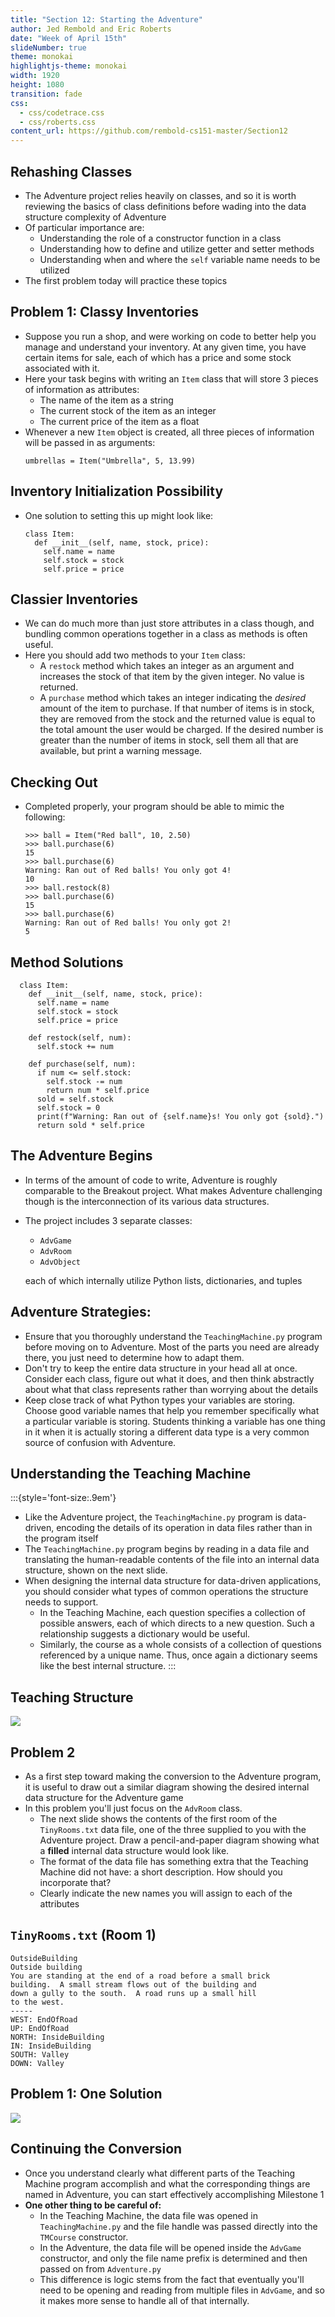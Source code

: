 ```yaml
---
title: "Section 12: Starting the Adventure"
author: Jed Rembold and Eric Roberts
date: "Week of April 15th"
slideNumber: true
theme: monokai
highlightjs-theme: monokai
width: 1920
height: 1080
transition: fade
css:
  - css/codetrace.css
  - css/roberts.css
content_url: https://github.com/rembold-cs151-master/Section12
---
```


## Rehashing Classes
- The Adventure project relies heavily on classes, and so it is worth reviewing the basics of class definitions before wading into the data structure complexity of Adventure
- Of particular importance are:
  - Understanding the role of a constructor function in a class
  - Understanding how to define and utilize getter and setter methods
  - Understanding when and where the `self` variable name needs to be utilized
- The first problem today will practice these topics


## Problem 1: Classy Inventories
- Suppose you run a shop, and were working on code to better help you manage and understand your inventory. At any given time, you have certain items for sale, each of which has a price and some stock associated with it.
- Here your task begins with writing an `Item` class that will store 3 pieces of information as attributes:
  - The name of the item as a string
  - The current stock of the item as an integer
  - The current price of the item as a float
- Whenever a new `Item` object is created, all three pieces of information will be passed in as arguments:
  ```mypython
  umbrellas = Item("Umbrella", 5, 13.99)
  ```

## Inventory Initialization Possibility
- One solution to setting this up might look like:
  ```mypython
  class Item:
    def __init__(self, name, stock, price):
      self.name = name
      self.stock = stock
      self.price = price
  ```

## Classier Inventories
- We can do much more than just store attributes in a class though, and bundling common operations together in a class as methods is often useful.
- Here you should add two methods to your `Item` class:
  - A `restock` method which takes an integer as an argument and increases the stock of that item by the given integer. No value is returned.
  - A `purchase` method which takes an integer indicating the _desired_ amount of the item to purchase. If that number of items is in stock, they are removed from the stock and the returned value is equal to the total amount the user would be charged. If the desired number is greater than the number of items in stock, sell them all that are available, but print a warning message.


## Checking Out
- Completed properly, your program should be able to mimic the following:
  ```{.mypython style='max-height:900px'}
  >>> ball = Item("Red ball", 10, 2.50)
  >>> ball.purchase(6)
  15
  >>> ball.purchase(6)
  Warning: Ran out of Red balls! You only got 4!
  10
  >>> ball.restock(8)
  >>> ball.purchase(6)
  15
  >>> ball.purchase(6)
  Warning: Ran out of Red balls! You only got 2!
  5
  ```

## Method Solutions
```{.mypython style='font-size:.9em; max-height:900px'}
  class Item:
    def __init__(self, name, stock, price):
      self.name = name
      self.stock = stock
      self.price = price

    def restock(self, num):
      self.stock += num

    def purchase(self, num):
      if num <= self.stock:
        self.stock -= num
        return num * self.price
      sold = self.stock
      self.stock = 0
      print(f"Warning: Ran out of {self.name}s! You only got {sold}.")
      return sold * self.price
```


## The Adventure Begins
- In terms of the amount of code to write, Adventure is roughly comparable to the Breakout project. What makes Adventure challenging though is the interconnection of its various data structures.
- The project includes 3 separate classes:
  - `AdvGame`
  - `AdvRoom`
  - `AdvObject`
  
  each of which internally utilize Python lists, dictionaries, and tuples

## Adventure Strategies:
- Ensure that you thoroughly understand the `TeachingMachine.py` program before moving on to Adventure. Most of the parts you need are already there, you just need to determine how to adapt them.
- Don't try to keep the entire data structure in your head all at once. Consider each class, figure out what it does, and then think abstractly about what that class represents rather than worrying about the details
- Keep close track of what Python types your variables are storing. Choose good variable names that help you remember specifically what a particular variable is storing. Students thinking a variable has one thing in it when it is actually storing a different data type is a very common source of confusion with Adventure.


## Understanding the Teaching Machine
:::{style='font-size:.9em'}
- Like the Adventure project, the `TeachingMachine.py` program is data-driven, encoding the details of its operation in data files rather than in the program itself
- The `TeachingMachine.py` program begins by reading in a data file and translating the human-readable contents of the file into an internal data structure, shown on the next slide.
- When designing the internal data structure for data-driven applications, you should consider what types of common operations the structure needs to support.
  - In the Teaching Machine, each question specifies a collection of possible answers, each of which directs to a new question. Such a relationship suggests a dictionary would be useful.
  - Similarly, the course as a whole consists of a collection of questions referenced by a unique name. Thus, once again a dictionary seems like the best internal structure.
:::


## Teaching Structure
![](./images/TeachingMachine.svg)


## Problem 2
- As a first step toward making the conversion to the Adventure program, it is useful to draw out a similar diagram showing the desired internal data structure for the Adventure game
- In this problem you'll just focus on the `AdvRoom` class.
  - The next slide shows the contents of the first room of the `TinyRooms.txt` data file, one of the three supplied to you with the Adventure project. Draw a pencil-and-paper diagram showing what a **filled** internal data structure would look like.
  - The format of the data file has something extra that the Teaching Machine did not have: a short description. How should you incorporate that?
  - Clearly indicate the new names you will assign to each of the attributes


## `TinyRooms.txt` (Room 1)
```{.text style='max-height:900px; font-size:.8em'}
OutsideBuilding
Outside building
You are standing at the end of a road before a small brick
building.  A small stream flows out of the building and
down a gully to the south.  A road runs up a small hill
to the west.
-----
WEST: EndOfRoad
UP: EndOfRoad
NORTH: InsideBuilding
IN: InsideBuilding
SOUTH: Valley
DOWN: Valley
```

## Problem 1: One Solution
![](./images/AdvRooms.svg)


## Continuing the Conversion
- Once you understand clearly what different parts of the Teaching Machine program accomplish and what the corresponding things are named in Adventure, you can start effectively accomplishing Milestone 1
- **One other thing to be careful of:**
  - In the Teaching Machine, the data file was opened in `TeachingMachine.py` and the file handle was passed directly into the `TMCourse` constructor.
  - In the Adventure, the data file will be opened inside the `AdvGame` constructor, and only the file name prefix is determined and then passed on from `Adventure.py`
  - This difference is logic stems from the fact that eventually you'll need to be opening and reading from multiple files in `AdvGame`, and so it makes more sense to handle all of that internally.


<!-- move to next week

## Problem 2
:::incremental
- Currently, the `TeachingMachine.py` program gives no feedback when the user gives an incorrect answer.
  - Quickly brainstorm some ways you could try to implement this? What extra data structures might you need?
- There are many possible strategies, but the one Will Crowther arrived at was reusing the `AdvRoom` class (`TMQuestion` here)
  - Want the new "question" to display text to the screen, but **not** to prompt the user for a response
  - Instead, a `FORCED` response in the `answers` dictionary indicates that the program should **immediately** proceed to the indicated question
:::


## Forced Questions
- An example of such a question might look like:
  ```text
  Q3Resp
  You forgot to divide by 2.
  -----
  FORCED: Q3
  ```
- Implementing this in `TMCourse.py` requires only a small change:
  - The `run` method for `TMCourse` is shown on the next slide. Identify on what lines changes will need to be made.
  - Make the changes to allow for `FORCED` questions in the Teaching Machine.


## `TMCourse.run` {data-auto-animate=true}
```{.mypython style='max-height:950px; font-size:.8em' data-id='mycode' data-line-numbers=true}
def run(self):
    """Steps through the questions in this course."""
    current = "START"
    while current != "EXIT":
        question = self._questions[current]
        for line in question.get_text():
            print(line)
        answers = question.get_answers()
        response = input("> ").strip().upper()
        next_question = answers.get(response, None)
        if next_question is None:
            next_question = answers.get("*", None)
        if next_question is None:
            print("I don't understand that response.")
        else:
            current = next_question
```

## `TMCourse.run` {data-auto-animate=true}
```{.mypython style='max-height:950px; font-size:.8em' data-id='mycode' data-line-numbers='9-10|19-20'}
def run(self):
    """Steps through the questions in this course."""
    current = "START"
    while current != "EXIT":
        question = self._questions[current]
        for line in question.get_text():
            print(line)
        answers = question.get_answers()
        forced_question = answers.get("FORCED", None)
        if forced_question is None:
            response = input("> ").strip().upper()
            next_question = answers.get(response, None)
            if next_question is None:
                next_question = answers.get("*", None)
            if next_question is None:
                print("I don't understand that response.")
            else:
                current = next_question
        else:
            current = forced_question
```

## Problem 3
- The primary computing story throughout most of 2023 has revolved around generative AI and large-language models.
- While the underlying software for something like ChatGPT is much more complex, the core technology is based on a _large-language model_ (LLM) that scans a massive volume of text and then uses that data to create sentences in which new words are chosen based on the frequency in which they appear in the context of the words already generated.
- ChatGPT uses complex contextual information to predict the next word, but one can construct a much simpler language-generation model that uses only the previous word to guess what word comes next.


## Building the Model
- To build a simplified language model that uses a single word as the context, all you need to do is create a dictionary in which each key is a word that appears in your text (often called the _corpus_) and the corresponding value is a list of all the words that follow that key.
- To get a sense for how this process works, it helps to start with a small corpus, which might consist of the following three lines from Shakespeare's _Macbeth_:

  ```text
  Tomorrow, and tomorrow, and tomorrow
  Creeps in this petty pace from day to day
  To the last syllable of recorded time;
  ```
- The dictionary that serves as our model must show, for example, that the word `"tomorrow"` appears three times, twice followed by the word `"and"` and once followed by `"creeps"`.


## The "MacBeth" Language Model
- The complete dictionary would look like:
  ```mypython
  {
      "and": ["tomorrow", "tomorrow"],
      "creeps": ["in"],
      "day": ["to", "to"],
      "from": ["day"],
      "in": ["this"],
      "last": ["syllable"],
      "of": ["recorded"],
      "pace": ["from"],
      "petty": ["pace"],
      "recorded": ["time"],
      "syllable": ["of"],
      "the": ["last"],
      "this": ["petty"],
      "time": [],
      "to": ["day", "the"],
      "tomorrow": ["and", "and", "creeps"]
  }
  ```

## Token Building
- To build such a dictionary, you need to select off one word at a time from your corpus, appending it to the correct list in your dictionary.
- This is an excellent time to make use of the TokenScanner library and class!
- Remember that to do so you need to initialize the TokenScanner, and then iterate through as long as their remain tokens, retrieving each as you go.
- Write a function called `create_model(text)` which uses the TokenScanner library to parse the provided text to create a simple dictionary language model, as shown on the previous slide.


## Token Solution
```{.mypython style='max-height: 900px; font-size:.9em'}
def create_model(text):
    """Returns the language-model dictionary 
    for the provided text."""
    scanner = TokenScanner(text)
    model = { }
    previous = None
    while scanner.has_more_tokens():
        word = scanner.next_token().lower()
        if word.isalpha():
            if word not in model:
                model[word] = [ ]
            if previous is not None:
                model[previous].append(word)
            previous = word
    return model
```

-->
